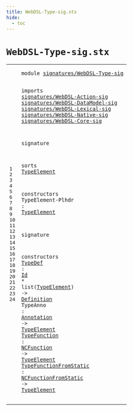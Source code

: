 ```yaml
---
title: WebDSL-Type-sig.stx
hide:
  - toc
---
```


# `WebDSL-Type-sig.stx`



[pdmosses/webdsl-statix/webdslstatix/src-gen/statix/signatures/WebDSL-Type-sig.stx]: https://github.com/pdmosses/webdsl-statix/blob/master/webdslstatix/src-gen/statix/signatures/WebDSL-Type-sig.stx "The source file on GitHub"

<div class="stx"><table class="highlighttable"><tbody><tr><td class="linenos"><div class="linenodiv"><pre><span></span>1
2
3
4
5
6
7
8
9
10
11
12
13
14
15
16
17
18
19
20
21
22
23
24
</pre></div></td>
<td class="code"><pre><code><span class="keyword">module</span> <a href="../webdsl-statix-sig.stx/#signatures/WebDSL-Type-sig_773_799" id="signatures/WebDSL-Type-sig_7_33" title="Referenced at ../webdsl-statix-sig.stx line 26"><span class="token sort_ModuleID">signatures/WebDSL-Type-sig</span></a>

<span class="keyword">imports</span>
  <a href="../WebDSL-Action-sig.stx/#signatures/WebDSL-Action-sig_7_35" id="signatures/WebDSL-Action-sig_45_73" title="Defined at ../WebDSL-Action-sig.stx line 1"><span class="token sort_ModuleID">signatures/WebDSL-Action-sig</span></a>
  <a href="../WebDSL-DataModel-sig.stx/#signatures/WebDSL-DataModel-sig_7_38" id="signatures/WebDSL-DataModel-sig_76_107" title="Defined at ../WebDSL-DataModel-sig.stx line 1"><span class="token sort_ModuleID">signatures/WebDSL-DataModel-sig</span></a>
  <a href="../WebDSL-Lexical-sig.stx/#signatures/WebDSL-Lexical-sig_7_36" id="signatures/WebDSL-Lexical-sig_110_139" title="Defined at ../WebDSL-Lexical-sig.stx line 1"><span class="token sort_ModuleID">signatures/WebDSL-Lexical-sig</span></a>
  <a href="../WebDSL-Native-sig.stx/#signatures/WebDSL-Native-sig_7_35" id="signatures/WebDSL-Native-sig_142_170" title="Defined at ../WebDSL-Native-sig.stx line 1"><span class="token sort_ModuleID">signatures/WebDSL-Native-sig</span></a>
  <a href="../WebDSL-Core-sig.stx/#signatures/WebDSL-Core-sig_7_33" id="signatures/WebDSL-Core-sig_173_199" title="Defined at ../WebDSL-Core-sig.stx line 1"><span class="token sort_ModuleID">signatures/WebDSL-Core-sig</span></a>

<span class="keyword">signature</span>

  <span class="keyword">sorts</span>
    <span class="cons_SortDecl"><a href="#TypeElement_276_287" id="TypeElement_224_235" title="Referenced at line 16, 21, 22, 23, 24; ../../../../trans/static-semantics/types/type-extensions.stx line 23"><span class="token sort_OpId">TypeElement</span></a></span>

  <span class="keyword">constructors</span>
    <span id="TypeElement-Plhdr_256_273" title="Not referenced locally, nor via imports"><span class="token sort_OpId">TypeElement-Plhdr</span></span> <span class="operator">:</span> <span class="cons_SimpleSort"><a href="#TypeElement_224_235" id="TypeElement_276_287" title="Defined at line 13"><span class="token sort_OpId">TypeElement</span></a></span>

<span class="keyword">signature</span>

  <span class="keyword">constructors</span>
    <a href="../../../../trans/static-semantics/types/type-extensions.stx/#TypeDef_274_281" id="TypeDef_319_326" title="Referenced at ../../../../trans/static-semantics/types/type-extensions.stx line 15"><span class="token sort_OpId">TypeDef</span></a> <span class="operator">:</span> <span class="cons_SimpleSort"><a href="../WebDSL-Lexical-sig.stx/#Id_194_196" id="Id_329_331" title="Defined at ../WebDSL-Lexical-sig.stx line 14"><span class="token sort_OpId">Id</span></a></span> <span class="operator">*</span> <span class="keyword">list</span><span class="operator">(</span><span class="cons_SimpleSort"><a href="#TypeElement_224_235" id="TypeElement_339_350" title="Defined at line 13"><span class="token sort_OpId">TypeElement</span></a></span><span class="operator">)</span> <span class="operator">-&gt;</span> <span class="cons_SimpleSort"><a href="../WebDSL-Core-sig.stx/#Definition_310_320" id="Definition_355_365" title="Defined at ../WebDSL-Core-sig.stx line 20"><span class="token sort_OpId">Definition</span></a></span>
    <span id="TypeAnno_370_378" title="Not referenced locally, nor via imports"><span class="token sort_OpId">TypeAnno</span></span> <span class="operator">:</span> <span class="cons_SimpleSort"><a href="../WebDSL-DataModel-sig.stx/#Annotation_220_230" id="Annotation_381_391" title="Defined at ../WebDSL-DataModel-sig.stx line 14"><span class="token sort_OpId">Annotation</span></a></span> <span class="operator">-&gt;</span> <span class="cons_SimpleSort"><a href="#TypeElement_224_235" id="TypeElement_395_406" title="Defined at line 13"><span class="token sort_OpId">TypeElement</span></a></span>
    <a href="../../../../trans/static-semantics/types/type-extensions.stx/#TypeFunction_756_768" id="TypeFunction_411_423" title="Referenced at ../../../../trans/static-semantics/types/type-extensions.stx line 24"><span class="token sort_OpId">TypeFunction</span></a> <span class="operator">:</span> <span class="cons_SimpleSort"><a href="../WebDSL-Native-sig.stx/#NCFunction_183_193" id="NCFunction_426_436" title="Defined at ../WebDSL-Native-sig.stx line 14"><span class="token sort_OpId">NCFunction</span></a></span> <span class="operator">-&gt;</span> <span class="cons_SimpleSort"><a href="#TypeElement_224_235" id="TypeElement_440_451" title="Defined at line 13"><span class="token sort_OpId">TypeElement</span></a></span>
    <a href="../../../../trans/static-semantics/types/type-extensions.stx/#TypeFunctionFromStatic_859_881" id="TypeFunctionFromStatic_456_478" title="Referenced at ../../../../trans/static-semantics/types/type-extensions.stx line 27"><span class="token sort_OpId">TypeFunctionFromStatic</span></a> <span class="operator">:</span> <span class="cons_SimpleSort"><a href="../WebDSL-Native-sig.stx/#NCFunctionFromStatic_240_260" id="NCFunctionFromStatic_481_501" title="Defined at ../WebDSL-Native-sig.stx line 17"><span class="token sort_OpId">NCFunctionFromStatic</span></a></span> <span class="operator">-&gt;</span> <span class="cons_SimpleSort"><a href="#TypeElement_224_235" id="TypeElement_505_516" title="Defined at line 13"><span class="token sort_OpId">TypeElement</span></a></span>
</code></pre></td></tr></tbody></table></div>